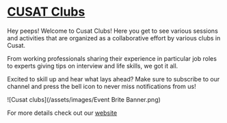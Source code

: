 # [CUSAT Clubs](https://cusat-clubs.github.io//)




Hey peeps! Welcome to Cusat Clubs! Here you get to see various sessions and activities that are organized as a collaborative effort by various clubs in Cusat.

From working professionals sharing their experience in particular job roles to experts giving tips on interview and life skills, we got it all. 

Excited to skill up and hear what lays ahead? Make sure to subscribe to our channel and press the bell icon to never miss notifications from us!





![Cusat clubs](/assets/images/Event Brite Banner.png)


For more details check out our [website](https://cusat-clubs.github.io//)
